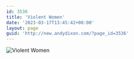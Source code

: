 ```yaml
---
id: 3536
title: 'Violent Women'
date: '2023-03-17T13:45:42+00:00'
layout: page
guid: 'http://new.andydixon.com/?page_id=3536'
---
```


![Violent Women](https://i0.wp.com/assets.g8x2.ldn.idrivee2-23.com/posters/Violent%20Women%2001.jpg?w=1200&ssl=1 "Violent Women")